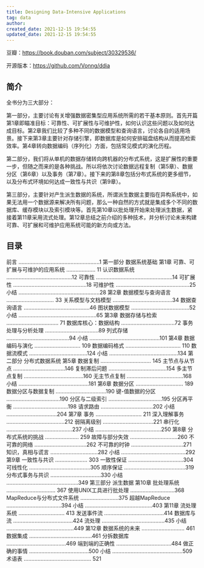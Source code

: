 ```yaml
---
title: Designing Data-Intensive Applications
tag: data
author: 
created_date: 2021-12-15 19:54:55
updated_date: 2021-12-15 19:54:55
---
```


豆瓣：https://book.douban.com/subject/30329536/

开源版本：https://github.com/Vonng/ddia

## 简介


全书分为三大部分：

第一部分，主要讨论有关增强数据密集型应用系统所需的若干基本原则。首先开篇第1章即瞄准目标：可靠性、可扩展性与可维护性，如何认识这些问题以及如何达成目标。第2章我们比较了多种不同的数据模型和查询语言，讨论各自的适用场景。接下来第3章主要针对存储引擎，即数据库是如何安排磁盘结构从而提高检索效率。第4章转向数据编码（序列化）方面，包括常见模式的演化历程。

第二部分，我们将从单机的数据存储转向跨机器的分布式系统，这是扩展性的重要一步，但随之而来的是各种挑战。所以将依次讨论数据远程复制（第5章）、数据分区（第6章）以及事务（第7章）。接下来的第8章包括分布式系统的更多细节，以及分布式环境如何达成一致性与共识（第9章）。

第三部分，主要针对产生派生数据的系统，所谓派生数据主要指在异构系统中，如果无法用一个数据源来解决所有问题，那么一种自然的方式就是集成多个不同的数据库、缓存模块以及索引模块等。首先第10章以批处理开始来处理派生数据，紧接着第11章采用流式处理。第12章总结之前介绍的多种技术，并分析讨论未来构建可靠、可扩展和可维护应用系统可能的新方向或方法。

## 目录

前言 .....................................................1
第一部分 数据系统基础
第1章 可靠、可扩展与可维护的应用系统 ................... 11
认识数据系统 ...........................................12
可靠性 ..................................................14
可扩展性 ................................................18
可维护性 ................................................25
小结 .....................................................28
第2章 数据模型与查询语言 ............................... 33
关系模型与文档模型 .......................................34
数据查询语言 ...........................................46
图状数据模型 ......................................52
小结 ...................................................65
第3章 数据存储与检索 .................................. 71
数据库核心：数据结构 ...................................72
事务处理与分析处理 ...................................89
列式存储 .........................................94
小结 ..............................................101
第4章 数据编码与演化 .............................. 109
数据编码格式 .................................... 110
数据流模式 ......................................124
小结 .............................................134
第二部分 分布式数据系统
第5章 数据复制 ................................. 145
主节点与从节点 ..................................146
复制滞后问题 ......................................154
多主节点复制 .......................................160
无主节点复制 .....................................168
小结 ..............................................181
第6章 数据分区 ............................... 189
数据分区与数据复制 .................................190
键-值数据的分区 ...................................190
分区与二级索引 ...................................195
分区再平衡 ....................................198
请求路由 ..................................202
小结 .................................204
第7章 事务 .............................. 211
深入理解事务 ......................................212
弱隔离级别 .................................221
串行化 ...........................................237
小结 ...........................................250
第8章 分布式系统的挑战 ...................... 259
故障与部分失效 ...............................260
不可靠的网络 ..................................262
不可靠的时钟 ..................................271
知识，真相与谎言 ...............................282
小结 ..........................................292
第9章 一致性与共识 ..................... 303
一致性保证 ....................................304
可线性化 ........................................305
顺序保证 ........................................319
分布式事务与共识 .................................330
小结 ...............................................349
第三部分 派生数据
第10章 批处理系统 ................................ 367
使用UNIX工具进行批处理 .............................368
MapReduce与分布式文件系统 .........................375
超越MapReduce ....................................394
小结 ............................................403
第11章 流处理系统 .............................. 413
发送事件流 .......................................414
数据库与流 .......................................424
流处理 .........................................435
小结 ............................................449
第12章 数据系统的未来 ............................ 461
数据集成 .........................................461
分拆数据库 .......................................469
端到端的正确性 ....................................484
做正确的事情 .......................................500
小结 ..............................................509
术语表 ............................................ 521


